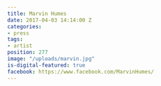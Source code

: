 ```yaml
---
title: Marvin Humes
date: 2017-04-03 14:14:00 Z
categories:
- press
tags:
- artist
position: 277
image: "/uploads/marvin.jpg"
is-digital-featured: true
facebook: https://www.facebook.com/MarvinHumes/
---
```


